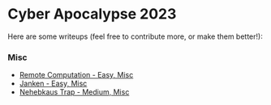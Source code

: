 # Cyber Apocalypse 2023

Here are some writeups (feel free to contribute more, or make them better!):

### Misc
- [Remote Computation - Easy, Misc](remote-computation.md)
- [Janken - Easy, Misc](janken.md)
- [Nehebkaus Trap - Medium, Misc](nehebkaus-trap.md)

